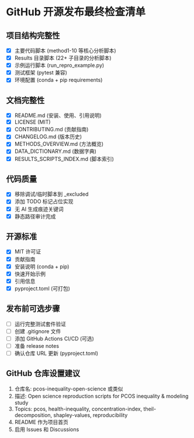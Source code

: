 ﻿# GitHub 开源发布最终检查清单

##  项目结构完整性
- [x] 主要代码脚本 (method1-10 等核心分析脚本)
- [x] Results 目录脚本 (22+ 子目录的分析脚本)
- [x] 示例运行脚本 (run_repro_example.py)
- [x] 测试框架 (pytest 兼容)
- [x] 环境配置 (conda + pip requirements)

##  文档完整性  
- [x] README.md (安装、使用、引用说明)
- [x] LICENSE (MIT)
- [x] CONTRIBUTING.md (贡献指南)
- [x] CHANGELOG.md (版本历史)
- [x] METHODS_OVERVIEW.md (方法概览)
- [x] DATA_DICTIONARY.md (数据字典)
- [x] RESULTS_SCRIPTS_INDEX.md (脚本索引)

##  代码质量
- [x] 移除调试/临时脚本到 _excluded
- [x] 添加 TODO 标记占位实现
- [x] 无 AI 生成痕迹关键词
- [x] 静态路径审计完成

##  开源标准
- [x] MIT 许可证
- [x] 贡献指南
- [x] 安装说明 (conda + pip)
- [x] 快速开始示例
- [x] 引用信息
- [x] pyproject.toml (可打包)

##  发布前可选步骤
- [ ] 运行完整测试套件验证
- [ ] 创建 .gitignore 文件
- [ ] 添加 GitHub Actions CI/CD (可选)
- [ ] 准备 release notes
- [ ] 确认仓库 URL 更新 (pyproject.toml)

##  GitHub 仓库设置建议
1. 仓库名: pcos-inequality-open-science 或类似
2. 描述: Open science reproduction scripts for PCOS inequality & modeling study
3. Topics: pcos, health-inequality, concentration-index, theil-decomposition, shapley-values, reproducibility
4. README 作为项目首页
5. 启用 Issues 和 Discussions
